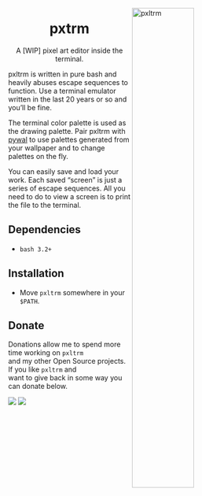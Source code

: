 <img src="https://i.imgur.com/xdeICNH.png" alt="pxltrm" align="right"
width="50%">

<h1 align="center">pxtrm</h1> <p align="center">A [WIP] pixel art editor
inside the terminal.</p>

pxltrm is written in pure bash and heavily abuses escape sequences to
function. Use a terminal emulator written in the last 20 years or so and
you’ll be fine.

The terminal color palette is used as the drawing palette. Pair pxltrm
with [pywal](https://github.com/dylanaraps/pywal) to use palettes
generated from your wallpaper and to change palettes on the fly.

You can easily save and load your work. Each saved “screen” is just a
series of escape sequences. All you need to do to view a screen is to
print the file to the terminal.

<!--Multiple “brushes” are also supported. They’re just characters so you
can draw with pretty much anything you like.-->


## Dependencies

- `bash 3.2+`


## Installation

- Move `pxltrm` somewhere in your `$PATH`.


## Donate

Donations allow me to spend more time working on `pxltrm`<br>and my other
Open Source projects. If you like `pxltrm` and<br>want to give back in some
way you can donate below.

<a href="https://www.paypal.com/cgi-bin/webscr?cmd=_s-xclick&hosted_button_id=V7QNJNKS3WYVS"><img src="https://img.shields.io/badge/donate-paypal-green.svg"></a> <a href="https://www.patreon.com/dyla"><img src="https://img.shields.io/badge/donate-patreon-yellow.svg"></a>

